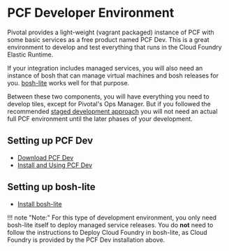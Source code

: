 # PCF Developer Environment

Pivotal provides a light-weight (vagrant packaged) instance of PCF with some
basic services as a free product named PCF Dev. This is a great environment
to develop and test everything that runs in the Cloud Foundry Elastic Runtime.

If your integration includes managed services, you will also need an instance
of bosh that can manage virtual machines and bosh releases for you.
[bosh-lite](https://github.com/cloudfoundry/bosh-lite) works well for that
purpose.

Between these two components, you will have everything you need to develop
tiles, except for Pivotal's Ops Manager. But if you followed the recommended
[staged development approach](development.md) you will not need an actual full
PCF environment until the later phases of your development.

## Setting up PCF Dev

- [Download PCF Dev](https://network.pivotal.io/products/pcfdev)
- [Install and Using PCF Dev](https://docs.pivotal.io/pcf-dev/)

## Setting up bosh-lite

- [Install bosh-lite](https://github.com/cloudfoundry/bosh-lite)

!!! note "Note:"
	For this type of development environment, you only need bosh-lite
	itself to deploy managed service releases. You do **not** need to follow the
	instructions to Deploy Cloud Foundry in bosh-lite, as Cloud Foundry is
	provided by the PCF Dev installation above.
